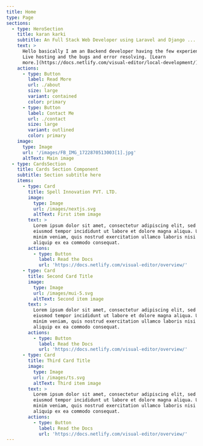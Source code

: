 ```yaml
---
title: Home
type: Page
sections:
  - type: HeroSection
    title: karan karki
    subtitle: An Full Stack Web Developer using Laravel and Django ....
    text: >
      Hello basically I am an Backend developer having the few experiences on
      Live hosting and the bugs and error resolving. [Learn
      more.](https://docs.netlify.com/visual-editor/local-development/)
    actions:
      - type: Button
        label: Read More
        url: ./about
        size: large
        variant: contained
        color: primary
      - type: Button
        label: Contact Me
        url: ./contact
        size: large
        variant: outlined
        color: primary
    image:
      type: Image
      url: '/images/FB_IMG_1722870513003[1].jpg'
      altText: Main image
  - type: CardsSection
    title: Cards Section Component
    subtitle: Section subtitle here
    items:
      - type: Card
        title: Spell Innovation PVT. LTD.
        image:
          type: Image
          url: /images/nextjs.svg
          altText: First item image
        text: >
          Lorem ipsum dolor sit amet, consectetur adipiscing elit, sed do
          eiusmod tempor incididunt ut labore et dolore magna aliqua. Ut enim ad
          minim veniam, quis nostrud exercitation ullamco laboris nisi ut
          aliquip ex ea commodo consequat.
        actions:
          - type: Button
            label: Read the Docs
            url: 'https://docs.netlify.com/visual-editor/overview/'
      - type: Card
        title: Second Card Title
        image:
          type: Image
          url: /images/mui-5.svg
          altText: Second item image
        text: >
          Lorem ipsum dolor sit amet, consectetur adipiscing elit, sed do
          eiusmod tempor incididunt ut labore et dolore magna aliqua. Ut enim ad
          minim veniam, quis nostrud exercitation ullamco laboris nisi ut
          aliquip ex ea commodo consequat.
        actions:
          - type: Button
            label: Read the Docs
            url: 'https://docs.netlify.com/visual-editor/overview/'
      - type: Card
        title: Third Card Title
        image:
          type: Image
          url: /images/ts.svg
          altText: Third item image
        text: >
          Lorem ipsum dolor sit amet, consectetur adipiscing elit, sed do
          eiusmod tempor incididunt ut labore et dolore magna aliqua. Ut enim ad
          minim veniam, quis nostrud exercitation ullamco laboris nisi ut
          aliquip ex ea commodo consequat.
        actions:
          - type: Button
            label: Read the Docs
            url: 'https://docs.netlify.com/visual-editor/overview/'
---
```

